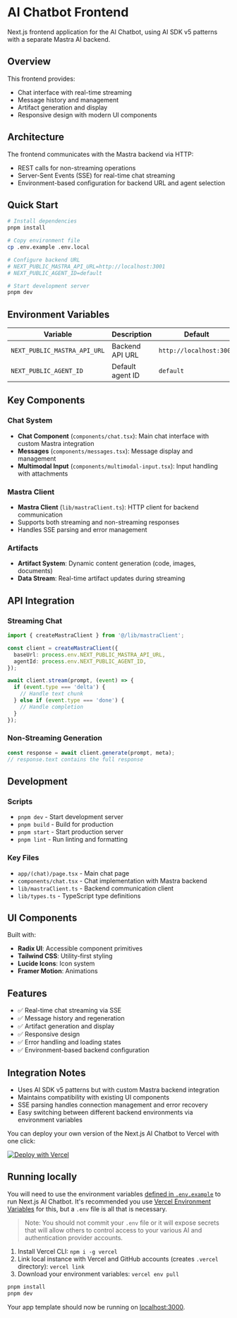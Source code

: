 # AI Chatbot Frontend

Next.js frontend application for the AI Chatbot, using AI SDK v5 patterns with a separate Mastra AI backend.

## Overview

This frontend provides:
- Chat interface with real-time streaming
- Message history and management
- Artifact generation and display
- Responsive design with modern UI components

## Architecture

The frontend communicates with the Mastra backend via HTTP:
- REST calls for non-streaming operations
- Server-Sent Events (SSE) for real-time chat streaming
- Environment-based configuration for backend URL and agent selection

## Quick Start

```bash
# Install dependencies
pnpm install

# Copy environment file
cp .env.example .env.local

# Configure backend URL
# NEXT_PUBLIC_MASTRA_API_URL=http://localhost:3001
# NEXT_PUBLIC_AGENT_ID=default

# Start development server
pnpm dev
```

## Environment Variables

| Variable | Description | Default |
|----------|-------------|---------|
| `NEXT_PUBLIC_MASTRA_API_URL` | Backend API URL | `http://localhost:3001` |
| `NEXT_PUBLIC_AGENT_ID` | Default agent ID | `default` |

## Key Components

### Chat System
- **Chat Component** (`components/chat.tsx`): Main chat interface with custom Mastra integration
- **Messages** (`components/messages.tsx`): Message display and management
- **Multimodal Input** (`components/multimodal-input.tsx`): Input handling with attachments

### Mastra Client
- **Mastra Client** (`lib/mastraClient.ts`): HTTP client for backend communication
- Supports both streaming and non-streaming responses
- Handles SSE parsing and error management

### Artifacts
- **Artifact System**: Dynamic content generation (code, images, documents)
- **Data Stream**: Real-time artifact updates during streaming

## API Integration

### Streaming Chat
```typescript
import { createMastraClient } from '@/lib/mastraClient';

const client = createMastraClient({
  baseUrl: process.env.NEXT_PUBLIC_MASTRA_API_URL,
  agentId: process.env.NEXT_PUBLIC_AGENT_ID,
});

await client.stream(prompt, (event) => {
  if (event.type === 'delta') {
    // Handle text chunk
  } else if (event.type === 'done') {
    // Handle completion
  }
});
```

### Non-Streaming Generation
```typescript
const response = await client.generate(prompt, meta);
// response.text contains the full response
```

## Development

### Scripts
- `pnpm dev` - Start development server
- `pnpm build` - Build for production
- `pnpm start` - Start production server
- `pnpm lint` - Run linting and formatting

### Key Files
- `app/(chat)/page.tsx` - Main chat page
- `components/chat.tsx` - Chat implementation with Mastra backend
- `lib/mastraClient.ts` - Backend communication client
- `lib/types.ts` - TypeScript type definitions

## UI Components

Built with:
- **Radix UI**: Accessible component primitives
- **Tailwind CSS**: Utility-first styling
- **Lucide Icons**: Icon system
- **Framer Motion**: Animations

## Features

- ✅ Real-time chat streaming via SSE
- ✅ Message history and regeneration
- ✅ Artifact generation and display
- ✅ Responsive design
- ✅ Error handling and loading states
- ✅ Environment-based backend configuration

## Integration Notes

- Uses AI SDK v5 patterns but with custom Mastra backend integration
- Maintains compatibility with existing UI components
- SSE parsing handles connection management and error recovery
- Easy switching between different backend environments via environment variables

You can deploy your own version of the Next.js AI Chatbot to Vercel with one click:

[![Deploy with Vercel](https://vercel.com/button)](https://vercel.com/new/clone?repository-url=https%3A%2F%2Fgithub.com%2Fvercel%2Fai-chatbot&env=AUTH_SECRET&envDescription=Learn+more+about+how+to+get+the+API+Keys+for+the+application&envLink=https%3A%2F%2Fgithub.com%2Fvercel%2Fai-chatbot%2Fblob%2Fmain%2F.env.example&demo-title=AI+Chatbot&demo-description=An+Open-Source+AI+Chatbot+Template+Built+With+Next.js+and+the+AI+SDK+by+Vercel.&demo-url=https%3A%2F%2Fchat.vercel.ai&products=%5B%7B%22type%22%3A%22integration%22%2C%22protocol%22%3A%22ai%22%2C%22productSlug%22%3A%22grok%22%2C%22integrationSlug%22%3A%22xai%22%7D%2C%7B%22type%22%3A%22integration%22%2C%22protocol%22%3A%22storage%22%2C%22productSlug%22%3A%22neon%22%2C%22integrationSlug%22%3A%22neon%22%7D%2C%7B%22type%22%3A%22integration%22%2C%22protocol%22%3A%22storage%22%2C%22productSlug%22%3A%22upstash-kv%22%2C%22integrationSlug%22%3A%22upstash%22%7D%2C%7B%22type%22%3A%22blob%22%7D%5D)

## Running locally

You will need to use the environment variables [defined in `.env.example`](.env.example) to run Next.js AI Chatbot. It's recommended you use [Vercel Environment Variables](https://vercel.com/docs/projects/environment-variables) for this, but a `.env` file is all that is necessary.

> Note: You should not commit your `.env` file or it will expose secrets that will allow others to control access to your various AI and authentication provider accounts.

1. Install Vercel CLI: `npm i -g vercel`
2. Link local instance with Vercel and GitHub accounts (creates `.vercel` directory): `vercel link`
3. Download your environment variables: `vercel env pull`

```bash
pnpm install
pnpm dev
```

Your app template should now be running on [localhost:3000](http://localhost:3000).
